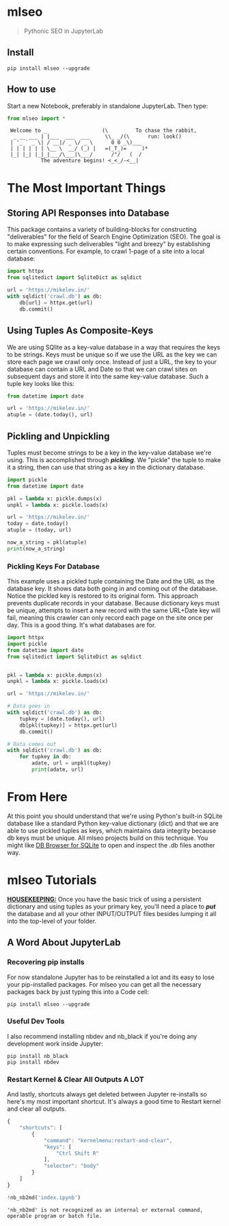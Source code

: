 # mlseo

> Pythonic SEO in JupyterLab

## Install

`pip install mlseo --upgrade`

## How to use

Start a new Notebook, preferably in standalone JupyterLab. Then type:

```python
from mlseo import *
```


     Welcome to _                  (\         To chase the rabbit,
      _ __ ___ | |___  ___  ___     \\_ _/(\      run: look()
     | '_ ` _ \| / __|/ _ \/ _ \      0 0 _\)___
     | | | | | | \__ \  __/ (_) |   =(_T_)=     )*
     |_| |_| |_|_|___/\___|\___/      /"/   (  /
               The adventure begins! <_<_/-<__|

# The Most Important Things

## Storing API Responses into Database

This package contains a variety of building-blocks for constructing "deliverables" for the field of Search Engine Optimization (SEO). The goal is to make expressing such deliverables "light and breezy" by establishing certain conventions. For example, to crawl 1-page of a site into a local database:

```python
import httpx
from sqlitedict import SqliteDict as sqldict

url = 'https://mikelev.in/'
with sqldict('crawl.db') as db:
    db[url] = httpx.get(url)
    db.commit()
```

## Using Tuples As Composite-Keys

We are using SQlite as a key-value database in a way that requires the keys to be strings. Keys must be unique so if we use the URL as the key we can store each page we crawl only once. Instead of just a URL, the key to your database can contain a URL and Date so that we can crawl sites on subsequent days and store it into the same key-value database. Such a tuple key looks like this:

```python
from datetime import date

url = 'https://mikelev.in/'
atuple = (date.today(), url)
```

## Pickling and Unpickling

Tuples must become strings to be a key in the key-value database we're using. This is accomplished through ***pickling***. We "pickle" the tuple to make it a string, then can use that string as a key in the dictionary database.

```python
import pickle
from datetime import date

pkl = lambda x: pickle.dumps(x)
unpkl = lambda x: pickle.loads(x)

url = 'https://mikelev.in/'
today = date.today()
atuple = (today, url)

now_a_string = pkl(atuple)
print(now_a_string)
```

### Pickling Keys For Database

This example uses a pickled tuple containing the Date and the URL as the database key. It shows data both going in and coming out of the database. Notice the pickled key is restored to its original form. This approach prevents duplicate records in your database. Because dictionary keys must be unique, attempts to insert a new record with the same URL+Date key will fail, meaning this crawler can only record each page on the site once per day. This is a good thing. It's what databases are for.

```python
import httpx
import pickle
from datetime import date
from sqlitedict import SqliteDict as sqldict


pkl = lambda x: pickle.dumps(x)
unpkl = lambda x: pickle.loads(x)

url = 'https://mikelev.in/'

# Data goes in
with sqldict('crawl.db') as db:
    tupkey = (date.today(), url)
    db[pkl(tupkey)] = httpx.get(url)
    db.commit()

# Data comes out
with sqldict('crawl.db') as db:
    for tupkey in db:
        adate, url = unpkl(tupkey)
        print(adate, url)
```

# From Here

At this point you should understand that we're using Python's built-in SQLite database like a standard Python key-value dictionary (dict) and that we are able to use pickled tuples as keys, which maintains data integrity because db keys must be unique. All mlseo projects build on this technique. You might like [DB Browser for SQLite](https://sqlitebrowser.org/)  to open and inspect the .db files another way. 

# mlseo Tutorials

[**HOUSEKEEPING:**](./housekeeping.ipynb) Once you have the basic trick of using a persistent dictionary and using tuples as your primary key, you'll need a place to ***put*** the database and all your other INPUT/OUTPUT files besides lumping it all into the top-level of your folder.

## A Word About JupyterLab

### Recovering pip installs

For now standalone Jupyter has to be reinstalled a lot and its easy to lose your pip-installed packages. For mlseo you can get all the necessary packages back by just typing this into a Code cell:

    pip install mlseo --upgrade

### Useful Dev Tools

I also recommend installing nbdev and nb_black if you're doing any development work inside Jupyter:

    pip install nb_black
    pip install nbdev

### Restart Kernel & Clear All Outputs A LOT

And lastly, shortcuts always get deleted between Jupyter re-installs so here's my most important shortcut. It's always a good time to Restart kernel and clear all outputs.
```javascript
{
    "shortcuts": [
        {
            "command": "kernelmenu:restart-and-clear",
            "keys": [
                "Ctrl Shift R"
            ],
            "selector": "body"
        }
    ]
}
```


```python
!nb_nb2md('index.ipynb')
```

    'nb_nb2md' is not recognized as an internal or external command,
    operable program or batch file.



```python

```
